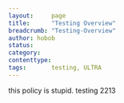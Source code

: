 ```yaml
---
layout:     page
title:      "Testing Overview"
breadcrumb: "Testing-Overview"
author: hobob
status:   
category:
contenttype:
tags:       testing, ULTRA
---
```


this policy is stupid.
testing 2213

